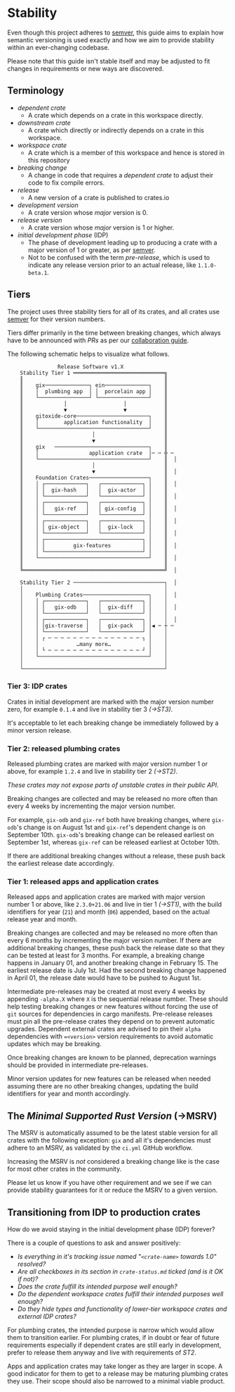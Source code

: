 # Stability

Even though this project adheres to [semver], this guide aims to explain how semantic versioning is used exactly and how we aim to provide stability within an
ever-changing codebase.

Please note that this guide isn't stable itself and may be adjusted to fit changes in requirements or new ways are discovered.

## Terminology

- _dependent crate_
  - A crate which depends on a crate in this workspace directly.
- _downstream crate_
  - A crate which directly or indirectly depends on a crate in this workspace.
- _workspace crate_
  - A crate which is a member of this workspace and hence is stored in this repository
- _breaking change_
  - A change in code that requires a _dependent crate_ to adjust their code to fix compile errors.
- _release_
  - A new version of a crate is published to crates.io
- _development version_
  - A crate version whose _major_ version is 0.
- _release version_
  - A crate version whose _major_ version is 1 or higher.
- _initial development phase_ (IDP)
  - The phase of development leading up to producing a crate with a major version of 1 or greater, as per [semver].
  - Not to be confused with the term _pre-release_, which is used to indicate any release version prior to an actual release, like `1.1.0-beta.1`.

## Tiers

The project uses three stability tiers for all of its crates, and all crates use [semver] for their version numbers.

Tiers differ primarily in the time between breaking changes, which always have to be announced with *PRs* as per
our [collaboration guide].

The following schematic helps to visualize what follows.

```text
                Release Software v1.X
    Stability Tier 1 ═════════════════════════════╗
    ║                                             ║
    ║    gix──────────────┐ ein──────────────┐    ║
    ║    │  plumbing app  │ │  porcelain app │    ║
    ║    └────────────────┘ └────────────────┘    ║
    ║             │                  │            ║
    ║             ▼                  ▼            ║
    ║    gitoxide-core───────────────────────┐    ║
    ║    │        application functionality  │    ║
    ║    └───────────────────────────────────┘    ║
    ║                      │                      ║
    ║                      ▼                      ║
    ║    gix   ──────────────────────────────┐    ║
    ║    │                application crate  │─ ─ ╬ ─
    ║    └───────────────────────────────────┘    ║  │
    ║                      │                      ║
    ║                      ▼                      ║  │
    ║    Foundation Crates───────────────────┐    ║
    ║    │ ┌─────────────┐   ┌─────────────┐ │    ║  │
    ║    │ │  gix-hash   │   │  gix-actor  │ │    ║
    ║    │ └─────────────┘   └─────────────┘ │    ║  │
    ║    │ ┌─────────────┐   ┌─────────────┐ │    ║
    ║    │ │   gix-ref   │   │ gix-config  │ │    ║  │
    ║    │ └─────────────┘   └─────────────┘ │    ║
    ║    │ ┌─────────────┐   ┌─────────────┐ │    ║  │
    ║    │ │ gix-object  │   │  gix-lock   │ │    ║
    ║    │ └─────────────┘   └─────────────┘ │    ║  │
    ║    │ ┌───────────────────────────────┐ │    ║
    ║    │ │         gix-features          │ │    ║  │
    ║    │ └───────────────────────────────┘ │    ║
    ║    └───────────────────────────────────┘    ║  │
    ║                                             ║
    ╚═════════════════════════════════════════════╝  │

    Stability Tier 2 ─────────────────────────────┐  │
    │                                             │
    │    Plumbing Crates─────────────────────┐    │  │
    │    │ ┌─────────────┐   ┌─────────────┐ │    │
    │    │ │   gix-odb   │   │  gix-diff   │ │    │  │
    │    │ └─────────────┘   └─────────────┘ │    │
    │    │ ┌─────────────┐   ┌─────────────┐ │    │  │
    │    │ │gix-traverse │   │  gix-pack   │ │◀ ─ ┼ ─
    │    │ └─────────────┘   └─────────────┘ │    │
    │    │ ┌ ─ ─ ─ ─ ─ ─ ─ ─ ─ ─ ─ ─ ─ ─ ─ ┐ │    │
    │    │            …many more…            │    │
    │    │ └ ─ ─ ─ ─ ─ ─ ─ ─ ─ ─ ─ ─ ─ ─ ─ ┘ │    │
    │    └───────────────────────────────────┘    │
    │                                             │
    └─────────────────────────────────────────────┘
```

### Tier 3: IDP crates

Crates in initial development are marked with the major version number zero, for example `0.1.4` and live in stability tier 3 _(->ST3)_.

It's acceptable to let each breaking change be immediately followed by a minor version release.

### Tier 2: released plumbing crates

Released plumbing crates are marked with major version number 1 or above, for example `1.2.4` and live in stability tier 2 _(->ST2)_.

*These crates may not expose parts of unstable crates in their public API*.

Breaking changes are collected and may be released no more often than every 4 weeks by incrementing the major version number.

For example, `gix-odb` and `gix-ref` both have breaking changes, where `gix-odb`'s change is on August 1st and `gix-ref`'s dependent change
is on September 10th. `gix-odb`'s breaking change can be released earliest on September 1st, whereas `gix-ref` can be released earliest at October 10th.

If there are additional breaking changes without a release, these push back the earliest release date accordingly.

### Tier 1: released apps and application crates

Released apps and application crates are marked with major version number 1 or above, like `2.3.0+21.06` and live in tier 1 _(->ST1)_,
with the build identifiers for year (`21`) and month (`06`) appended, based on the actual release year and month.

Breaking changes are collected and may be released no more often than every 6 months by incrementing the major version number. If there are additional breaking changes,
these push back the release date so that they can be tested at least for 3 months. For example, a breaking change happens in January 01, and another breaking change in February 15.
The earliest release date is July 1st. Had the second breaking change happened in April 01, the release date would have to be pushed to August 1st.

Intermediate pre-releases may be created at most every 4 weeks by appending `-alpha.X` where `X` is the sequential release number. These should help testing
breaking changes or new features without forcing the use of `git` sources for dependencies in cargo manifests. Pre-release releases must pin all the pre-release
crates they depend on to prevent automatic upgrades. Dependent external crates are advised to pin their `alpha` dependencies with `=<version>` version requirements to avoid
automatic updates which may be breaking.

Once breaking changes are known to be planned, deprecation warnings should be provided in intermediate pre-releases.

Minor version updates for new features can be released when needed assuming there are no other breaking changes, updating the build identifiers for year and month accordingly.

## The _Minimal Supported Rust Version_ (->MSRV)

The MSRV is automatically assumed to be the latest stable version for all crates with the following exception: `gix` and all it's dependencies must
adhere to an MSRV, as validated by the `ci.yml` GitHub workflow.

Increasing the MSRV is *not* considered a breaking change like is the case for most other crates in the community.

Please let us know if you have other requirement and we see if we can provide stability guarantees for it or reduce the MSRV to a given version.

## Transitioning from IDP to production crates

How do we avoid staying in the initial development phase (IDP) forever?

There is a couple of questions to ask and answer positively:

- _Is everything in it's tracking issue named "`<crate-name>` towards 1.0" resolved?_
- _Are all checkboxes in its section in `crate-status.md` ticked (and is it OK if not)?_
- _Does the crate fulfill its intended purpose well enough?_
- _Do the dependent workspace crates fulfill their intended purposes well enough?_
- _Do they hide types and functionality of lower-tier workspace crates and external IDP crates?_

For plumbing crates, the intended purpose is narrow which would allow them to transition earlier. For plumbing crates, if in doubt or fear of future requirements
especially if dependent crates are still early in development, prefer to release them anyway and live with requirements of _ST2_.

Apps and application crates may take longer as they are larger in scope. A good indicator for them to get to a release may be maturing plumbing crates they
use. Their scope should also be narrowed to a minimal viable product.

[semver]: https://semver.org
[collaboration guide]: https://github.com/GitoxideLabs/gitoxide/blob/main/COLLABORATING.md

